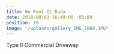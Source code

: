 ```yaml
---
title: We Rent It Buda
date: 2018-08-03 16:49:00 -05:00
position: 19
image: "/uploads/gallery_IMG_7069.JPG"
---
```


Type II Commercial Driveway